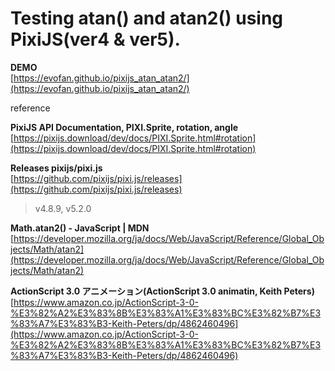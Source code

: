 # Testing atan() and atan2() using PixiJS(ver4 & ver5).

**DEMO**  
[https://evofan.github.io/pixijs_atan_atan2/](https://evofan.github.io/pixijs_atan_atan2/)  

reference  

**PixiJS API Documentation, PIXI.Sprite, rotation, angle**  
[https://pixijs.download/dev/docs/PIXI.Sprite.html#rotation](https://pixijs.download/dev/docs/PIXI.Sprite.html#rotation)  

**Releases pixijs/pixi.js**  
[https://github.com/pixijs/pixi.js/releases](https://github.com/pixijs/pixi.js/releases)  
>v4.8.9, v5.2.0  

**Math.atan2() - JavaScript | MDN**  
[https://developer.mozilla.org/ja/docs/Web/JavaScript/Reference/Global_Objects/Math/atan2](https://developer.mozilla.org/ja/docs/Web/JavaScript/Reference/Global_Objects/Math/atan2)  

**ActionScript 3.0 アニメーション(ActionScript 3.0 animatin, Keith Peters)**  
[https://www.amazon.co.jp/ActionScript-3-0-%E3%82%A2%E3%83%8B%E3%83%A1%E3%83%BC%E3%82%B7%E3%83%A7%E3%83%B3-Keith-Peters/dp/4862460496](https://www.amazon.co.jp/ActionScript-3-0-%E3%82%A2%E3%83%8B%E3%83%A1%E3%83%BC%E3%82%B7%E3%83%A7%E3%83%B3-Keith-Peters/dp/4862460496)  
